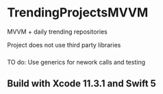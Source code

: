 # TrendingProjectsMVVM
MVVM + daily trending repositories

Project does not use third party libraries    
###
TO do: Use generics for nework calls and testing

## Build with Xcode 11.3.1 and Swift 5

